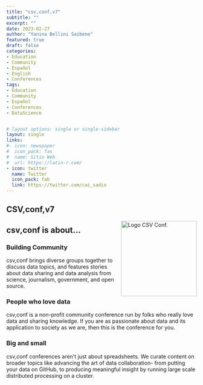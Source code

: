 ```yaml
---
title: "csv,conf,v7"
subtitle: ""
excerpt: ""
date: 2023-02-27
author: "Yanina Bellini Saibene"
featured: true
draft: false
categories:
- Education
- Community
- Español
- English
- Conferences
tags:
- Education
- Community
- Español
- Conferences
- DataScience


# layout options: single or single-sidebar
layout: single
links:
#- icon: newspaper
#  icon_pack: fas
#  name: Sitio Web
#  url: https://latin-r.com/
- icon: twitter
  name: Twitter
  icon_pack: fab
  link: https://twitter.com/cai_sadio
---
```



## CSV,conf,v7

<img src='featured.jpg' align="right" height="200" alt='Logo CSV Conf.'/>

## csv,conf is about...

### Building Community

csv,conf brings diverse groups together to discuss data topics, and features stories about data sharing and data analysis from science, journalism, government, and open source.


### People who love data

csv,conf is a non-profit community conference run by folks who really love data and sharing knowledge. If you are as passionate about data and its application to society as we are, then this is the conference for you.


### Big and small

csv,conf conferences aren't just about spreadsheets. We curate content on broader topics like advancing the art of data collaboration- from putting your data on GitHub, to producing meaningful insight by running large scale distributed processing on a cluster.
